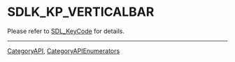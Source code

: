 # SDLK_KP_VERTICALBAR

Please refer to [SDL_KeyCode](SDL_KeyCode) for details.

----
[CategoryAPI](CategoryAPI), [CategoryAPIEnumerators](CategoryAPIEnumerators)

